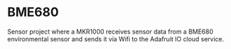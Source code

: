 # BME680

Sensor project where a MKR1000 receives sensor data from a BME680 environmental sensor and sends it via Wifi to the Adafruit IO cloud service.

